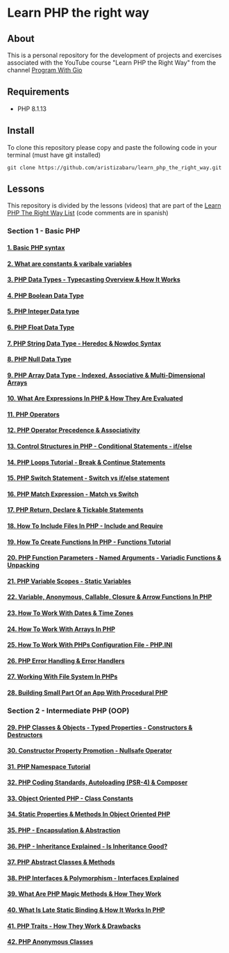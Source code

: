 # Learn PHP the right way

## About

This is a personal repository for the development of projects and exercises associated with the YouTube course "Learn PHP the Right Way" from the channel [Program With Gio](https://www.youtube.com/@ProgramWithGio)

## Requirements

- PHP 8.1.13

## Install

To clone this repository please copy and paste the following code in your terminal (must have git installed)

```
git clone https://github.com/aristizabaru/learn_php_the_right_way.git
```

## Lessons

This repository is divided by the lessons (videos) that are part of the [Learn PHP The Right Way List](https://www.youtube.com/playlist?list=PLr3d3QYzkw2xabQRUpcZ_IBk9W50M9pe-) (code comments are in spanish)

### Section 1 - Basic PHP

#### [1. Basic PHP syntax](1_basic_syntax)

#### [2. What are constants & varibale variables](2_constants_&_variable_variables)

#### [3. PHP Data Types - Typecasting Overview & How It Works](3_data_types)

#### [4. PHP Boolean Data Type](4_boolean_type)

#### [5. PHP Integer Data type](5_integer_type)

#### [6. PHP Float Data Type](6_float_type)

#### [7. PHP String Data Type - Heredoc & Nowdoc Syntax](7_string_type)

#### [8. PHP Null Data Type](8_null_type)

#### [9. PHP Array Data Type - Indexed, Associative & Multi-Dimensional Arrays](8_array_type)

#### [10. What Are Expressions In PHP & How They Are Evaluated](10_expressions)

#### [11. PHP Operators](11_operators)

#### [12. PHP Operator Precedence & Associativity ](12_precedence_associativity)

#### [13. Control Structures in PHP - Conditional Statements - if/else ](13_conditionals)

#### [14. PHP Loops Tutorial - Break & Continue Statements ](14_loops)

#### [15. PHP Switch Statement - Switch vs if/else statement ](15_switch)

#### [16. PHP Match Expression - Match vs Switch ](16_switch)

#### [17. PHP Return, Declare & Tickable Statements ](17_return_declare_tickable)

#### [18. How To Include Files In PHP - Include and Require](18_include_require)

#### [19. How To Create Functions In PHP - Functions Tutorial](19_functions)

#### [20. PHP Function Parameters - Named Arguments - Variadic Functions & Unpacking](20_named_arguments_variadic_functions)

#### [21. PHP Variable Scopes - Static Variables](21_variable_scopes)

#### [22. Variable, Anonymous, Callable, Closure & Arrow Functions In PHP ](22_variable_anonymous_arrow_function)

#### [23. How To Work With Dates & Time Zones ](23_dates_time_zones)

#### [24. How To Work With Arrays In PHP ](24_array_built-in)

#### [25. How To Work With PHPs Configuration File - PHP.INI](25_php_configuration_file)

#### [26. PHP Error Handling & Error Handlers](26_error_handling)

#### [27. Working With File System In PHPs](27_work_file_system)

#### [28. Building Small Part Of an App With Procedural PHP](28_procedural_app)

### Section 2 - Intermediate PHP (OOP)

#### [29. PHP Classes & Objects - Typed Properties - Constructors & Destructors](29_clases_objects)

#### [30. Constructor Property Promotion - Nullsafe Operator](30_constructor_property_promotion_nullsafe)

#### [31. PHP Namespace Tutorial](31_php_namespace)

#### [32. PHP Coding Standards, Autoloading (PSR-4) & Composer](32_autoloading_composer)

#### [33. Object Oriented PHP - Class Constants](33_class_constants)

#### [34. Static Properties & Methods In Object Oriented PHP](34_static_properties_methods)

#### [35. PHP - Encapsulation & Abstraction](35_encapsulation_abstraction)

#### [36. PHP - Inheritance Explained - Is Inheritance Good?](36_inheritance)

#### [37. PHP Abstract Classes & Methods ](37_abstract_class_methods)

#### [38. PHP Interfaces & Polymorphism - Interfaces Explained](38_interfaces_polymorphism)

#### [39. What Are PHP Magic Methods & How They Work](39_magic_methods)

#### [40. What Is Late Static Binding & How It Works In PHP](40_late_static_binding)

#### [41. PHP Traits - How They Work & Drawbacks](41_traits)

#### [42. PHP Anonymous Classes](42_anonymous_classes)
